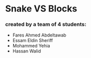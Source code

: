 # Snake VS Blocks

### created by a team of 4 students: 
* Fares Ahmed Abdeltawab
* Essam Eldin Sheriff
* Mohammed Yehia
* Hassan Walid 
